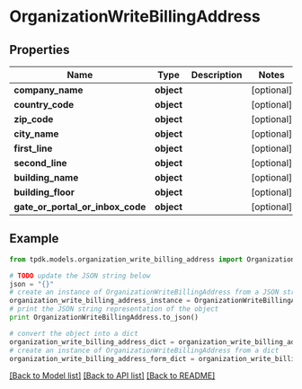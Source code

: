 # OrganizationWriteBillingAddress


## Properties

Name | Type | Description | Notes
------------ | ------------- | ------------- | -------------
**company_name** | **object** |  | [optional] 
**country_code** | **object** |  | [optional] 
**zip_code** | **object** |  | [optional] 
**city_name** | **object** |  | [optional] 
**first_line** | **object** |  | [optional] 
**second_line** | **object** |  | [optional] 
**building_name** | **object** |  | [optional] 
**building_floor** | **object** |  | [optional] 
**gate_or_portal_or_inbox_code** | **object** |  | [optional] 

## Example

```python
from tpdk.models.organization_write_billing_address import OrganizationWriteBillingAddress

# TODO update the JSON string below
json = "{}"
# create an instance of OrganizationWriteBillingAddress from a JSON string
organization_write_billing_address_instance = OrganizationWriteBillingAddress.from_json(json)
# print the JSON string representation of the object
print OrganizationWriteBillingAddress.to_json()

# convert the object into a dict
organization_write_billing_address_dict = organization_write_billing_address_instance.to_dict()
# create an instance of OrganizationWriteBillingAddress from a dict
organization_write_billing_address_form_dict = organization_write_billing_address.from_dict(organization_write_billing_address_dict)
```
[[Back to Model list]](../README.md#documentation-for-models) [[Back to API list]](../README.md#documentation-for-api-endpoints) [[Back to README]](../README.md)


